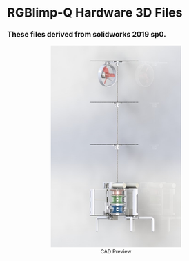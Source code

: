 # RGBlimp-Q Hardware 3D Files
### These files derived from solidworks 2019 sp0. 
<div align="center">
    <img src="Preview.JPG" width="60%"><br/>
    <sup>CAD Preview</sup><br/><br/>
</div>